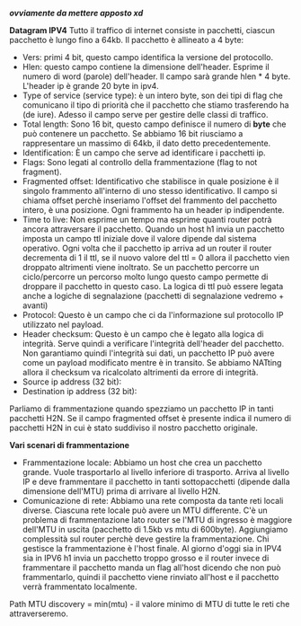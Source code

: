 ***ovviamente da mettere apposto xd***

**Datagram IPV4**
Tutto il traffico di internet consiste in pacchetti, ciascun pacchetto è lungo fino a 64kb.
Il pacchetto è allineato a 4 byte:
- Vers: primi 4 bit, questo campo identifica la versione del protocollo.
- Hlen: questo campo contiene la dimensione dell'header. Esprime il numero di word (parole) dell'header. Il campo sarà grande hlen * 4 byte. L'header ip è grande 20 byte in ipv4.
- Type of service (service type): è un intero byte, son dei tipi di flag che comunicano il tipo di priorità che il pacchetto che stiamo trasferendo ha (de iure). Adesso il campo serve per gestire delle classi di traffico.
- Total length: Sono 16 bit, questo campo definisce il numero di **byte** che può contenere un pacchetto. Se abbiamo 16 bit riusciamo a rappresentare un massimo di 64kb, il dato detto precedentemente.
- Identification: È un campo che serve ad identificare i pacchetti ip.
- Flags: Sono legati al controllo della frammentazione (flag to not fragment).
- Fragmented offset: Identificativo che stabilisce in quale posizione è il singolo frammento all'interno di uno stesso identificativo. Il campo si chiama offset perchè inseriamo l'offset del frammento del pacchetto intero, è una posizione. Ogni frammento ha un header ip indipendente.
- Time to live: Non esprime un tempo ma esprime quanti router potrà ancora attraversare il pacchetto. Quando un host h1 invia un pacchetto imposta un campo ttl iniziale dove il valore dipende dal sistema operativo. Ogni volta che il pacchetto ip arriva ad un router il router decrementa di 1 il ttl, se il nuovo valore del ttl = 0 allora il pacchetto vien droppato altrimenti viene inoltrato. Se un pacchetto percorre un ciclo/percorre un percorso molto lungo questo campo permette di droppare il pacchetto in questo caso. La logica di ttl può essere legata anche a logiche di segnalazione (pacchetti di segnalazione vedremo + avanti)
- Protocol: Questo è un campo che ci da l'informazione sul protocollo IP utilizzato nel payload.
- Header checksum: Questo è un campo che è legato alla logica di integrità. Serve quindi a verificare l'integrità dell'header del pacchetto. Non garantiamo quindi l'integrità sui dati, un pacchetto IP può avere come un payload modificato mentre è in transito. Se abbiamo NATting allora il checksum va ricalcolato altrimenti da errore di integrità.
- Source ip address (32 bit): 
- Destination ip address (32 bit):

Parliamo di frammentazione quando spezziamo un pacchetto IP in tanti pacchetti H2N. Se il campo fragmented offset è presente indica il numero di pacchetti H2N in cui è stato suddiviso il nostro pacchetto originale.

**Vari scenari di frammentazione**
- Frammentazione locale: Abbiamo un host che crea un pacchetto grande. Vuole trasportarlo al livello inferiore di trasporto. Arriva al livello IP e deve frammentare il pacchetto in tanti sottopacchetti (dipende dalla dimensione dell'MTU) prima di arrivare al livello H2N.
- Comunicazione di rete: Abbiamo una rete composta da tante reti locali diverse. Ciascuna rete locale può avere un MTU differente. C'è un problema di frammentazione lato router se l'MTU di ingresso è maggiore dell'MTU in uscita (pacchetto di 1.5kb vs mtu di 600byte). Aggiungiamo complessità sul router perchè deve gestire la frammentazione. Chi gestisce la frammentazione è l'host finale. Al giorno d'oggi sia in IPV4 sia in IPV6 h1 invia un pacchetto troppo grosso e il router invece di frammentare il pacchetto manda un flag all'host dicendo che non può frammentarlo, quindi il pacchetto viene rinviato all'host e il pacchetto verrà frammentato localmente.

Path MTU discovery = min(mtu) - il valore minimo di MTU di tutte le reti che attraverseremo.